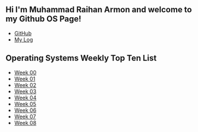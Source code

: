 ## Hi I'm Muhammad Raihan Armon and welcome to my Github OS Page!
- [GitHub](https://github.com/cbkadal/os202/)<br>
- [My Log](TXT/mylog.txt)<br>

## Operating Systems Weekly Top Ten List 
* [Week 00](W00/) 
* [Week 01](W01/) 
* [Week 02](W02/) 
* [Week 03](W03/) 
* [Week 04](W04/) 
* [Week 05](W05/) 
* [Week 06](W06/) 
* [Week 07](W07/) 
* [Week 08](W08/) 
